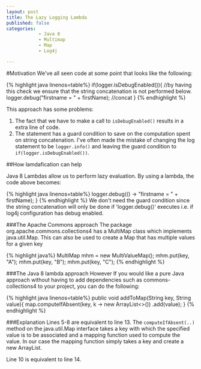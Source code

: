 ```yaml
---
layout: post
title: The Lazy Logging Lambda
published: false
categories: 
            - Java 8
            - Multimap
            - Map
            - Log4j

---
```


#Motivation
We've all seen code at some point that looks like the following:


{% highlight java linenos=table%}
if(logger.isDebugEnabled()){  //by having this check we ensure that the string concatenation is not performed below.
  logger.debug("firstname =  " + firstName); //concat
}
{% endhighlight %}

This approach has some problems:
1) The fact that we have to make a call to `isDebugEnabled()` results in a extra line of code.
2) The statement has a guard condition to save on the computation spent on string concatenation. I've often made the mistake of 
changing the log statement to be `logger.info()` and leaving the guard condition to `if(logger.isDebugEnabled())`.

##How lamdafication can help

Java 8 Lambdas allow us to perform lazy evaluation. By using a lambda, the code above becomes:

{% highlight java linenos=table%}
  logger.debug(() -> "firstname =  " + firstName);
}
{% endhighlight %}
We don't need the guard condition since the string concatenation will only be done if 'logger.debug()' executes i.e. if log4j
configuration has debug enabled.

###The Apache Commons approach
The package org.apache.commons.collections4 has a MultiMap class which implements java.util.Map. This can also be used to create a Map that has multiple values for a given key

{% highlight java%}
 MultiMap mhm = new MultiValueMap();
 mhm.put(key, "A");
 mhm.put(key, "B");
 mhm.put(key, "C");
{% endhighlight %}

###The Java 8 lambda approach
However If you would like a pure Java approach without having to add dependencies such as commons-collections4 to your project, you can do the following:

{% highlight java linenos=table%}
public void addToMap(String key, String value){
  map.computeIfAbsent(key, k -> new ArrayList<>())
     .add(value);
}
{% endhighlight %}

###Explanation
Lines 5-8 are equivalent to line 13.
The `computeIfAbsent(..)` method on the java.util.Map interface takes a key with which the specified value is to be associated and a mapping function used to compute the value. In our case the mapping function simply takes a key and create a new ArrayList.

Line 10 is equivalent to line 14.
